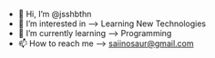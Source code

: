 - 👋 Hi, I’m @jsshbthn
- 👀 I’m interested in --> Learning New Technologies
- 🌱 I’m currently learning --> Programming 
- 📫 How to reach me --> saiinosaur@gmail.com

<!---
jsshbthn/jsshbthn is a ✨ special ✨ repository because its `README.md` (this file) appears on your GitHub profile.
You can click the Preview link to take a look at your changes.
--->
